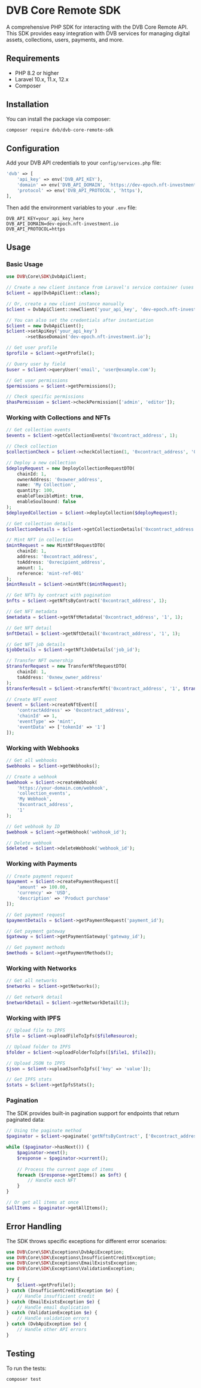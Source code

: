 # DVB Core Remote SDK

A comprehensive PHP SDK for interacting with the DVB Core Remote API. This SDK provides easy integration with DVB services for managing digital assets, collections, users, payments, and more.

## Requirements

- PHP 8.2 or higher
- Laravel 10.x, 11.x, 12.x
- Composer

## Installation

You can install the package via composer:

```bash
composer require dvb/dvb-core-remote-sdk
```

## Configuration

Add your DVB API credentials to your `config/services.php` file:

```php
'dvb' => [
    'api_key' => env('DVB_API_KEY'),
    'domain' => env('DVB_API_DOMAIN', 'https://dev-epoch.nft-investment.io'),
    'protocol' => env('DVB_API_PROTOCOL', 'https'),
],
```

Then add the environment variables to your `.env` file:

```env
DVB_API_KEY=your_api_key_here
DVB_API_DOMAIN=dev-epoch.nft-investment.io
DVB_API_PROTOCOL=https
```

## Usage

### Basic Usage

```php
use DVB\Core\SDK\DvbApiClient;

// Create a new client instance from Laravel's service container (uses config/services.php)
$client = app(DvbApiClient::class);

// Or, create a new client instance manually
$client = DvbApiClient::newClient('your_api_key', 'dev-epoch.nft-investment.io');

// You can also set the credentials after instantiation
$client = new DvbApiClient();
$client->setApiKey('your_api_key')
       ->setBaseDomain('dev-epoch.nft-investment.io');

// Get user profile
$profile = $client->getProfile();

// Query user by field
$user = $client->queryUser('email', 'user@example.com');

// Get user permissions
$permissions = $client->getPermissions();

// Check specific permissions
$hasPermission = $client->checkPermission(['admin', 'editor']);
```

### Working with Collections and NFTs

```php
// Get collection events
$events = $client->getCollectionEvents('0xcontract_address', 1);

// Check collection
$collectionCheck = $client->checkCollection(1, '0xcontract_address', '0xuser_address');

// Deploy a new collection
$deployRequest = new DeployCollectionRequestDTO(
    chainId: 1,
    ownerAddress: '0xowner_address',
    name: 'My Collection',
    quantity: 100,
    enableFlexibleMint: true,
    enableSoulbound: false
);
$deployedCollection = $client->deployCollection($deployRequest);

// Get collection details
$collectionDetails = $client->getCollectionDetails('0xcontract_address', 1);

// Mint NFT in collection
$mintRequest = new MintNftRequestDTO(
    chainId: 1,
    address: '0xcontract_address',
    toAddress: '0xrecipient_address',
    amount: 1,
    reference: 'mint-ref-001'
);
$mintResult = $client->mintNft($mintRequest);

// Get NFTs by contract with pagination
$nfts = $client->getNftsByContract('0xcontract_address', 1);

// Get NFT metadata
$metadata = $client->getNftMetadata('0xcontract_address', '1', 1);

// Get NFT detail
$nftDetail = $client->getNftDetail('0xcontract_address', '1', 1);

// Get NFT job details
$jobDetails = $client->getNftJobDetails('job_id');

// Transfer NFT ownership
$transferRequest = new TransferNftRequestDTO(
    chainId: 1,
    toAddress: '0xnew_owner_address'
);
$transferResult = $client->transferNft('0xcontract_address', '1', $transferRequest);

// Create NFT event
$event = $client->createNftEvent([
    'contractAddress' => '0xcontract_address',
    'chainId' => 1,
    'eventType' => 'mint',
    'eventData' => ['tokenId' => '1']
]);
```

### Working with Webhooks

```php
// Get all webhooks
$webhooks = $client->getWebhooks();

// Create a webhook
$webhook = $client->createWebhook(
    'https://your-domain.com/webhook',
    'collection_events',
    'My Webhook',
    '0xcontract_address',
    '1'
);

// Get webhook by ID
$webhook = $client->getWebhook('webhook_id');

// Delete webhook
$deleted = $client->deleteWebhook('webhook_id');
```

### Working with Payments

```php
// Create payment request
$payment = $client->createPaymentRequest([
    'amount' => 100.00,
    'currency' => 'USD',
    'description' => 'Product purchase'
]);

// Get payment request
$paymentDetails = $client->getPaymentRequest('payment_id');

// Get payment gateway
$gateway = $client->getPaymentGateway('gateway_id');

// Get payment methods
$methods = $client->getPaymentMethods();
```

### Working with Networks

```php
// Get all networks
$networks = $client->getNetworks();

// Get network detail
$networkDetail = $client->getNetworkDetail(1);
```

### Working with IPFS

```php
// Upload file to IPFS
$file = $client->uploadFileToIpfs($fileResource);

// Upload folder to IPFS
$folder = $client->uploadFolderToIpfs([$file1, $file2]);

// Upload JSON to IPFS
$json = $client->uploadJsonToIpfs(['key' => 'value']);

// Get IPFS stats
$stats = $client->getIpfsStats();
```

### Pagination

The SDK provides built-in pagination support for endpoints that return paginated data:

```php
// Using the paginate method
$paginator = $client->paginate('getNftsByContract', ['0xcontract_address', 1]);

while ($paginator->hasNext()) {
    $paginator->next();
    $response = $paginator->current();
    
    // Process the current page of items
    foreach ($response->getItems() as $nft) {
        // Handle each NFT
    }
}

// Or get all items at once
$allItems = $paginator->getAllItems();
```

## Error Handling

The SDK throws specific exceptions for different error scenarios:

```php
use DVB\Core\SDK\Exceptions\DvbApiException;
use DVB\Core\SDK\Exceptions\InsufficientCreditException;
use DVB\Core\SDK\Exceptions\EmailExistsException;
use DVB\Core\SDK\Exceptions\ValidationException;

try {
    $client->getProfile();
} catch (InsufficientCreditException $e) {
    // Handle insufficient credit
} catch (EmailExistsException $e) {
    // Handle email duplication
} catch (ValidationException $e) {
    // Handle validation errors
} catch (DvbApiException $e) {
    // Handle other API errors
}
```

## Testing

To run the tests:

```bash
composer test
```